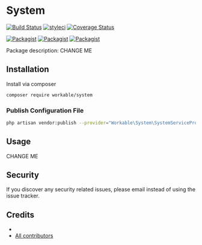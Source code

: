 # System

[![Build Status](https://travis-ci.org/workable/system.svg?branch=master)](https://travis-ci.org/workable/system)
[![styleci](https://styleci.io/repos/CHANGEME/shield)](https://styleci.io/repos/CHANGEME)
[![Coverage Status](https://coveralls.io/repos/github/workable/system/badge.svg?branch=master)](https://coveralls.io/github/workable/system?branch=master)

[![Packagist](https://img.shields.io/packagist/v/workable/system.svg)](https://packagist.org/packages/workable/system)
[![Packagist](https://poser.pugx.org/workable/system/d/total.svg)](https://packagist.org/packages/workable/system)
[![Packagist](https://img.shields.io/packagist/l/workable/system.svg)](https://packagist.org/packages/workable/system)

Package description: CHANGE ME

## Installation

Install via composer
```bash
composer require workable/system
```

### Publish Configuration File

```bash
php artisan vendor:publish --provider="Workable\System\SystemServiceProvider" --tag="config"
```

## Usage

CHANGE ME

## Security

If you discover any security related issues, please email 
instead of using the issue tracker.

## Credits

- [](https://github.com/workable/system)
- [All contributors](https://github.com/workable/system/graphs/contributors)
